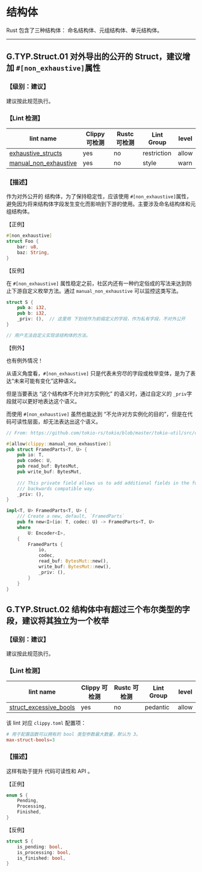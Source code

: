 # 结构体

Rust 包含了三种结构体： 命名结构体、元组结构体、单元结构体。

---

## G.TYP.Struct.01    对外导出的公开的 Struct，建议增加 `#[non_exhaustive]`属性

### 【级别：建议】

建议按此规范执行。

### 【Lint 检测】

| lint name                                                    | Clippy 可检测 | Rustc 可检测 | Lint Group  | level |
| ------------------------------------------------------------ | ------------- | ------------ | ----------- | ----- |
| [exhaustive_structs](https://rust-lang.github.io/rust-clippy/master/#exhaustive_structs) | yes           | no           | restriction | allow |
| [manual_non_exhaustive](https://rust-lang.github.io/rust-clippy/master/#manual_non_exhaustive) | yes           | no           | style       | warn  |

### 【描述】

作为对外公开的 结构体，为了保持稳定性，应该使用 `#[non_exhaustive]`属性，避免因为将来结构体字段发生变化而影响到下游的使用。主要涉及命名结构体和元组结构体。

【正例】

```rust
#[non_exhaustive]
struct Foo {
    bar: u8,
    baz: String,
}
```

【反例】

在 `#[non_exhaustive]` 属性稳定之前，社区内还有一种约定俗成的写法来达到防止下游自定义枚举方法。通过 `manual_non_exhaustive` 可以监控这类写法。

```rust
struct S {
    pub a: i32,
    pub b: i32,
    _priv: (),  // 这里用 下划线作为前缀定义的字段，作为私有字段，不对外公开
}

// 用户无法自定义实现该结构体的方法。
```

【例外】

也有例外情况！

 从语义角度看，`#[non_exhaustive]` 只是代表未穷尽的字段或枚举变体，是为了表达“未来可能有变化”这种语义。

但是当要表达 “这个结构体不允许对方实例化” 的语义时，通过自定义的 `_priv`字段就可以更好地表达这个语义。

而使用 `#[non_exhaustive]` 虽然也能达到 “不允许对方实例化的目的”，但是在代码可读性层面，却无法表达出这个语义。

```rust
// From: https://github.com/tokio-rs/tokio/blob/master/tokio-util/src/codec/framed.rs

#[allow(clippy::manual_non_exhaustive)]
pub struct FramedParts<T, U> {
    pub io: T,
    pub codec: U,
    pub read_buf: BytesMut,
    pub write_buf: BytesMut,
    
    /// This private field allows us to add additional fields in the future in a
    /// backwards compatible way.
    _priv: (),
}

impl<T, U> FramedParts<T, U> {
    /// Create a new, default, `FramedParts`
    pub fn new<I>(io: T, codec: U) -> FramedParts<T, U>
    where
        U: Encoder<I>,
    {
        FramedParts {
            io,
            codec,
            read_buf: BytesMut::new(),
            write_buf: BytesMut::new(),
            _priv: (),
        }
    }
}
```



## G.TYP.Struct.02  结构体中有超过三个布尔类型的字段，建议将其独立为一个枚举

### 【级别：建议】

建议按此规范执行。

### 【Lint 检测】

| lint name                                                    | Clippy 可检测 | Rustc 可检测 | Lint Group | level |
| ------------------------------------------------------------ | ------------- | ------------ | ---------- | ----- |
| [struct_excessive_bools](https://rust-lang.github.io/rust-clippy/master/#struct_excessive_bools) | yes           | no           | pedantic   | allow |

该 lint 对应 `clippy.toml` 配置项：

```toml
# 用于配置函数可以拥有的 bool 类型参数最大数量，默认为 3。
max-struct-bools=3 
```

### 【描述】

这样有助于提升 代码可读性和 API 。

【正例】

```rust
enum S {
    Pending,
    Processing,
    Finished,
}
```

【反例】

```rust
struct S {
    is_pending: bool,
    is_processing: bool,
    is_finished: bool,
}
```

